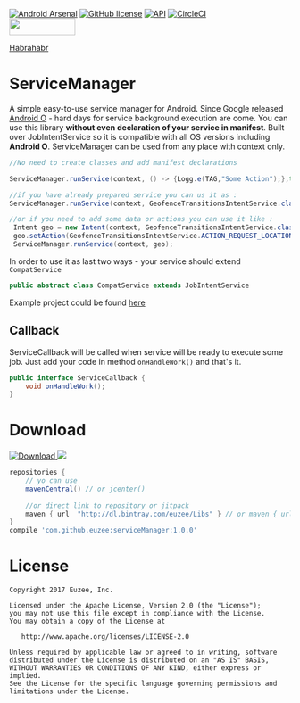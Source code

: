[![Android Arsenal]( https://img.shields.io/badge/Android%20Arsenal-serviceManager-green.svg?style=flat )]( https://android-arsenal.com/details/1/6354 )
[![GitHub license](https://img.shields.io/github/license/dcendents/android-maven-gradle-plugin.svg)](http://www.apache.org/licenses/LICENSE-2.0.html)
[![API](https://img.shields.io/badge/API-19%2B-brightgreen.svg?style=flat)](https://android-arsenal.com/api?level=19)
[![CircleCI](https://circleci.com/gh/Euzee/serviceManager/tree/master.svg?style=svg)](https://circleci.com/gh/Euzee/serviceManager/tree/master)<br>
<a href="http://apptractor.ru/info/articles/interesnyie-materialyi-dlya-razrabotchika-mobilnyih-prilozheniy-187-23-29-oktyabrya.html"><img src="http://apptractor.ru/logo_trans.png" height="30" width="118" ></a> 
<br><a href="https://habrahabr.ru/post/341106/"><p>Habrahabr</a>  


# ServiceManager
A simple easy-to-use service manager for Android.
Since Google released [Android O](https://developer.android.com/about/versions/oreo/background.html#services) - hard days for service background execution are come.
You can use this library **without even declaration of your service in manifest**.
Built over JobIntentService so it is compatible with all OS versions including **Android O**.
ServiceManager can be used from any place with context only.

``` java
//No need to create classes and add manifest declarations

ServiceManager.runService(context, () -> {Logg.e(TAG,"Some Action");},true);

//if you have already prepared service you can us it as :
ServiceManager.runService(context, GeofenceTransitionsIntentService.class);

//or if you need to add some data or actions you can use it like :
 Intent geo = new Intent(context, GeofenceTransitionsIntentService.class);
 geo.setAction(GeofenceTransitionsIntentService.ACTION_REQUEST_LOCATIONS);
 ServiceManager.runService(context, geo);
```

In order to use it as last two ways - your service should extend `CompatService`
``` java
public abstract class CompatService extends JobIntentService
```

Example project could be found [here](https://github.com/Euzee/serviceManagerExample)

## Callback

ServiceCallback will be called when service will be ready to execute some job.
Just add your code in method `onHandleWork()` and that's it.
``` java
public interface ServiceCallback {
    void onHandleWork();
}
```

# Download

[ ![Download](https://api.bintray.com/packages/euzee/Libs/serviceManager/images/download.svg) ](https://bintray.com/euzee/Libs/serviceManager/_latestVersion) [![](https://jitpack.io/v/Euzee/serviceManager.svg)](https://jitpack.io/#Euzee/serviceManager)

``` groovy
repositories {
    // yo can use 
    mavenCentral() // or jcenter()
    
    //or direct link to repository or jitpack
    maven { url  "http://dl.bintray.com/euzee/Libs" } // or maven { url "https://jitpack.io" }
}
compile 'com.github.euzee:serviceManager:1.0.0'
```

# License

    Copyright 2017 Euzee, Inc.

    Licensed under the Apache License, Version 2.0 (the "License");
    you may not use this file except in compliance with the License.
    You may obtain a copy of the License at

       http://www.apache.org/licenses/LICENSE-2.0

    Unless required by applicable law or agreed to in writing, software
    distributed under the License is distributed on an "AS IS" BASIS,
    WITHOUT WARRANTIES OR CONDITIONS OF ANY KIND, either express or implied.
    See the License for the specific language governing permissions and
    limitations under the License.
